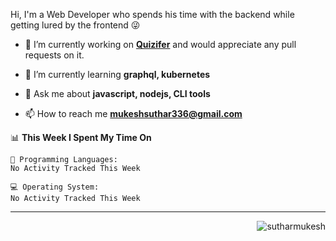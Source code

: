 Hi, I'm a Web Developer who spends his time with the backend while getting lured by the frontend 😜

- 🔭 I’m currently working on **[Quizifer](https://github.com/SutharMukesh/Quizifer/)** and would appreciate any pull requests on it.

- 🌱 I’m currently learning **graphql, kubernetes**

- 💬 Ask me about **javascript, nodejs, CLI tools**

- 📫 How to reach me **mukeshsuthar336@gmail.com**

<!--START_SECTION:waka-->
📊 **This Week I Spent My Time On** 

```text
💬 Programming Languages: 
No Activity Tracked This Week

💻 Operating System: 
No Activity Tracked This Week

```


<!--END_SECTION:waka-->
----
<p align="right"> <img src="https://komarev.com/ghpvc/?username=sutharmukesh&label=Profile%20views&color=0e75b6&style=flat" alt="sutharmukesh" /> </p>
